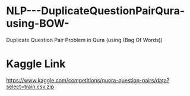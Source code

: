 # NLP---DuplicateQuestionPairQura-using-BOW-
Duplicate Question Pair Problem in Qura (using (Bag Of Words))

# Kaggle Link
https://www.kaggle.com/competitions/quora-question-pairs/data?select=train.csv.zip
